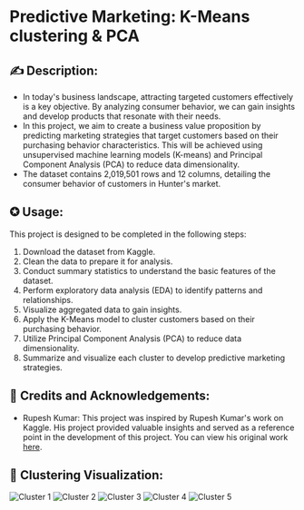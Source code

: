 # Predictive Marketing: K-Means clustering & PCA

## ✍ Description:
- In today's business landscape, attracting targeted customers effectively is a key objective. By analyzing consumer behavior, we can gain insights and develop products that resonate with their needs.
- In this project, we aim to create a business value proposition by predicting marketing strategies that target customers based on their purchasing behavior characteristics. This will be achieved using unsupervised machine learning models (K-means) and Principal Component Analysis (PCA) to reduce data dimensionality.
- The dataset contains 2,019,501 rows and 12 columns, detailing the consumer behavior of customers in Hunter's market.

## ✪ Usage:
This project is designed to be completed in the following steps:
1. Download the dataset from Kaggle.
2. Clean the data to prepare it for analysis.
3. Conduct summary statistics to understand the basic features of the dataset.
4. Perform exploratory data analysis (EDA) to identify patterns and relationships.
5. Visualize aggregated data to gain insights.
6. Apply the K-Means model to cluster customers based on their purchasing behavior.
7. Utilize Principal Component Analysis (PCA) to reduce data dimensionality.
8. Summarize and visualize each cluster to develop predictive marketing strategies.

## 🔖 Credits and Acknowledgements:
- Rupesh Kumar: This project was inspired by Rupesh Kumar's work on Kaggle. His project provided valuable insights and served as a reference point in the development of this project. You can view his original work [here](https://www.kaggle.com/code/hunter0007/predictive-marketing-k-means-clustering-pca).

## 🪬 Clustering Visualization:
  ![Cluster 1](.images/cluster1.png) 
  ![Cluster 2](.images/cluster2.png)
  ![Cluster 3](.images/cluster3.png)
  ![Cluster 4](.images/cluster4.png)
  ![Cluster 5](.images/cluster5.png)

  

